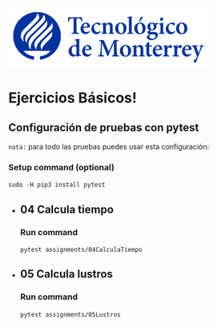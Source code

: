 ![Tec de Monterrey](images/logotecmty.png)
# Ejercicios Básicos!

## Configuración de pruebas con **pytest**

`nota:` para todo las pruebas puedes usar esta configuración:
### Setup command (optional)
```
sudo -H pip3 install pytest
```

- ## 04 Calcula tiempo
    ### Run command
    ```
    pytest assignments/04CalculaTiempo
    ```

- ## 05 Calcula lustros
    ### Run command
    ```
    pytest assignments/05Lustros
    ```
